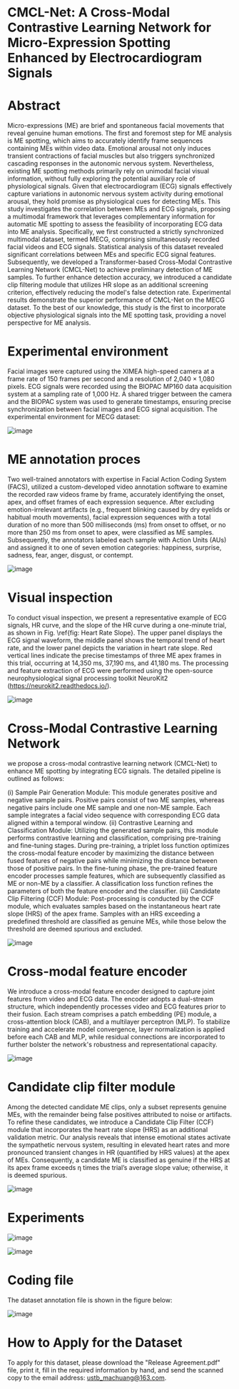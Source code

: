 # CMCL-Net: A Cross-Modal Contrastive Learning Network for Micro-Expression Spotting Enhanced by Electrocardiogram Signals

# Abstract

Micro-expressions (ME) are brief and spontaneous facial movements that reveal genuine human emotions. The first and foremost step for ME analysis is ME spotting, which aims to accurately identify frame sequences containing MEs within video data. Emotional arousal not only induces transient contractions of facial muscles but also triggers synchronized cascading responses in the autonomic nervous system. Nevertheless, existing ME spotting methods primarily rely on unimodal facial visual information, without fully exploring the potential auxiliary role of physiological signals. Given that electrocardiogram (ECG) signals effectively capture variations in autonomic nervous system activity during emotional arousal, they hold promise as physiological cues for detecting MEs. This study investigates the correlation between MEs and ECG signals, proposing a multimodal framework that leverages complementary information for automatic ME spotting to assess the feasibility of incorporating ECG data into ME analysis. Specifically, we first constructed a strictly synchronized multimodal dataset, termed MECG, comprising simultaneously recorded facial videos and ECG signals. Statistical analysis of this dataset revealed significant correlations between MEs and specific ECG signal features. Subsequently, we developed a Transformer-based Cross-Modal Contrastive Learning Network (CMCL-Net) to achieve preliminary detection of ME samples. To further enhance detection accuracy, we introduced a candidate clip filtering module that utilizes HR slope as an additional screening criterion, effectively reducing the model's false detection rate. Experimental results demonstrate the superior performance of CMCL-Net on the MECG dataset. To the best of our knowledge, this study is the first to incorporate objective physiological signals into the ME spotting task, providing a novel perspective for ME analysis.

# Experimental environment

Facial images were captured using the XIMEA high-speed camera at a frame rate of 150 frames per second and a resolution of 2,040 × 1,080 pixels. ECG signals were recorded using the BIOPAC MP160 data acquisition system at a sampling rate of 1,000 Hz. A shared trigger between the camera and the BIOPAC system was used to generate timestamps, ensuring precise synchronization between facial images and ECG signal acquisition. The experimental environment for MECG dataset:

![image](pictures/environment.jpg)

# ME annotation proces

Two well-trained annotators with expertise in Facial Action Coding System (FACS), utilized a custom-developed video annotation software to examine the recorded raw videos frame by frame, accurately identifying the onset, apex, and offset frames of each expression sequence. After excluding emotion-irrelevant artifacts (e.g., frequent blinking caused by dry eyelids or habitual mouth movements), facial expression sequences with a total duration of no more than 500 milliseconds (ms) from onset to offset, or no more than 250 ms from onset to apex, were classified as ME samples. Subsequently, the annotators labeled each sample with Action Units (AUs) and assigned it to one of seven emotion categories: happiness, surprise, sadness, fear, anger, disgust, or contempt.

![image](pictures/samples.jpg)

# Visual inspection

To conduct visual inspection, we present a representative example of ECG signals, HR curve, and the slope of the HR curve during a one-minute trial, as shown in Fig. \ref{fig: Heart Rate Slope}. The upper panel displays the ECG signal waveform, the middle panel shows the temporal trend of heart rate, and the lower panel depicts the variation in heart rate slope. Red vertical lines indicate the precise timestamps of three ME apex frames in this trial, occurring at 14,350 ms, 37,190 ms, and 41,180 ms. The processing and feature extraction of ECG were performed using the open-source neurophysiological signal processing toolkit NeuroKit2 (https://neurokit2.readthedocs.io/).

![image](pictures/visual_inspection.jpg)

# Cross-Modal Contrastive Learning Network

we propose a cross-modal contrastive learning network (CMCL-Net) to enhance ME spotting by integrating ECG signals. The detailed pipeline is outlined as follows:

(i) Sample Pair Generation Module: This module generates positive and negative sample pairs. Positive pairs consist of two ME samples, whereas negative pairs include one ME sample and one non-ME sample. Each sample integrates a facial video sequence with corresponding ECG data aligned within a temporal window. (ii) Contrastive Learning and Classification Module: Utilizing the generated sample pairs, this module performs contrastive learning and classification, comprising pre-training and fine-tuning stages. During pre-training, a triplet loss function optimizes the cross-modal feature encoder by maximizing the distance between fused features of negative pairs while minimizing the distance between those of positive pairs. In the fine-tuning phase, the pre-trained feature encoder processes sample features, which are subsequently classified as ME or non-ME by a classifier. A classification loss function refines the parameters of both the feature encoder and the classifier. (iii) Candidate Clip Filtering (CCF) Module: Post-processing is conducted by the CCF module, which evaluates samples based on the instantaneous heart rate slope (HRS) of the apex frame. Samples with an HRS exceeding a predefined threshold are classified as genuine MEs, while those below the threshold are deemed spurious and excluded.

![image](pictures/CMCL-Net.jpg)

# Cross-modal feature encoder

We introduce a cross-modal feature encoder designed to capture joint features from video and ECG data. The encoder adopts a dual-stream structure, which independently processes video and ECG features prior to their fusion. Each stream comprises a patch embedding (PE) module, a cross-attention block (CAB), and a multilayer perceptron (MLP). To stabilize training and accelerate model convergence, layer normalization is applied before each CAB and MLP, while residual connections are incorporated to further bolster the network's robustness and representational capacity.

![image](pictures/cross-modal_feature_encoder.jpg)

# Candidate clip filter module

Among the detected candidate ME clips, only a subset represents genuine MEs, with the remainder being false positives attributed to noise or artifacts. To refine these candidates, we introduce a Candidate Clip Filter (CCF) module that incorporates the heart rate slope (HRS) as an additional validation metric. Our analysis reveals that intense emotional states activate the sympathetic nervous system, resulting in elevated heart rates and more pronounced transient changes in HR (quantified by HRS values) at the apex of MEs. Consequently, a candidate ME is classified as genuine if the HRS at its apex frame exceeds η times the trial’s average slope value; otherwise, it is deemed spurious.

![image](pictures/CCF.jpg)

# Experiments

![image](pictures/table.jpg)

![image](pictures/results.jpg)

# Coding file

The dataset annotation file is shown in the figure below:

![image](pictures/coding_file.jpg)

# How to Apply for the Dataset

To apply for this dataset, please download the "Release Agreement.pdf" file, print it, fill in the required information by hand, and send the scanned copy to the email address: ustb_machuang@163.com.






